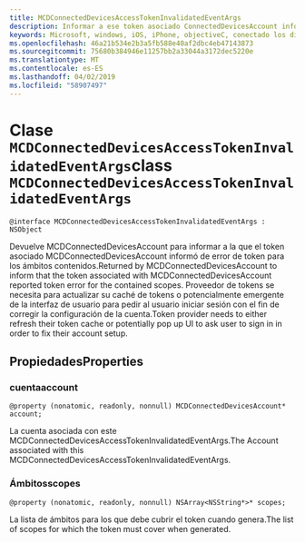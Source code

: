 ```yaml
---
title: MCDConnectedDevicesAccessTokenInvalidatedEventArgs
description: Informar a ese token asociado ConnectedDevicesAccount informó de un error de token.
keywords: Microsoft, windows, iOS, iPhone, objectiveC, conectado los dispositivos, proyecto Roma
ms.openlocfilehash: 46a21b534e2b3a5fb588e40af2dbc4eb47143873
ms.sourcegitcommit: 75680b384946e11257bb2a33044a3172dec5220e
ms.translationtype: MT
ms.contentlocale: es-ES
ms.lasthandoff: 04/02/2019
ms.locfileid: "58907497"
---
```

# <a name="class-mcdconnecteddevicesaccesstokeninvalidatedeventargs"></a><span data-ttu-id="2c8a1-104">Clase `MCDConnectedDevicesAccessTokenInvalidatedEventArgs`</span><span class="sxs-lookup"><span data-stu-id="2c8a1-104">class `MCDConnectedDevicesAccessTokenInvalidatedEventArgs`</span></span> 

```
@interface MCDConnectedDevicesAccessTokenInvalidatedEventArgs : NSObject 
```  
<span data-ttu-id="2c8a1-105">Devuelve MCDConnectedDevicesAccount para informar a la que el token asociado MCDConnectedDevicesAccount informó de error de token para los ámbitos contenidos.</span><span class="sxs-lookup"><span data-stu-id="2c8a1-105">Returned by MCDConnectedDevicesAccount to inform that the token associated with MCDConnectedDevicesAccount reported token error for the contained scopes.</span></span> <span data-ttu-id="2c8a1-106">Proveedor de tokens se necesita para actualizar su caché de tokens o potencialmente emergente de la interfaz de usuario para pedir al usuario iniciar sesión con el fin de corregir la configuración de la cuenta.</span><span class="sxs-lookup"><span data-stu-id="2c8a1-106">Token provider needs to either refresh their token cache or potentially pop up UI to ask user to sign in in order to fix their account setup.</span></span>

## <a name="properties"></a><span data-ttu-id="2c8a1-107">Propiedades</span><span class="sxs-lookup"><span data-stu-id="2c8a1-107">Properties</span></span>

### <a name="account"></a><span data-ttu-id="2c8a1-108">cuenta</span><span class="sxs-lookup"><span data-stu-id="2c8a1-108">account</span></span>
`@property (nonatomic, readonly, nonnull) MCDConnectedDevicesAccount* account;`

<span data-ttu-id="2c8a1-109">La cuenta asociada con este MCDConnectedDevicesAccessTokenInvalidatedEventArgs.</span><span class="sxs-lookup"><span data-stu-id="2c8a1-109">The Account associated with this MCDConnectedDevicesAccessTokenInvalidatedEventArgs.</span></span>

### <a name="scopes"></a><span data-ttu-id="2c8a1-110">Ámbitos</span><span class="sxs-lookup"><span data-stu-id="2c8a1-110">scopes</span></span>
`@property (nonatomic, readonly, nonnull) NSArray<NSString*>* scopes;`

<span data-ttu-id="2c8a1-111">La lista de ámbitos para los que debe cubrir el token cuando genera.</span><span class="sxs-lookup"><span data-stu-id="2c8a1-111">The list of scopes for which the token must cover when generated.</span></span>